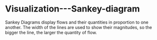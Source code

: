 # Visualization---Sankey-diagram
Sankey Diagrams display flows and their quantities in proportion to one another. The width of the lines are used to show their magnitudes, so the bigger the line, the larger the quantity of flow.
